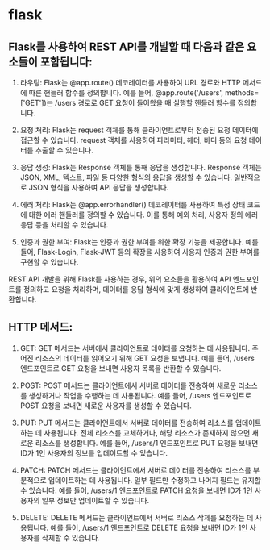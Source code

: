 # flask

## Flask를 사용하여 REST API를 개발할 때 다음과 같은 요소들이 포함됩니다:

1. 라우팅: Flask는 @app.route() 데코레이터를 사용하여 URL 경로와 HTTP 메서드에 따른 핸들러 함수를 정의합니다. 예를 들어, @app.route('/users', methods=['GET'])는 /users 경로로 GET 요청이 들어왔을 때 실행할 핸들러 함수를 정의합니다.

2. 요청 처리: Flask는 request 객체를 통해 클라이언트로부터 전송된 요청 데이터에 접근할 수 있습니다. request 객체를 사용하여 파라미터, 헤더, 바디 등의 요청 데이터를 추출할 수 있습니다.

3. 응답 생성: Flask는 Response 객체를 통해 응답을 생성합니다. Response 객체는 JSON, XML, 텍스트, 파일 등 다양한 형식의 응답을 생성할 수 있습니다. 일반적으로 JSON 형식을 사용하여 API 응답을 생성합니다.

4. 에러 처리: Flask는 @app.errorhandler() 데코레이터를 사용하여 특정 상태 코드에 대한 에러 핸들러를 정의할 수 있습니다. 이를 통해 예외 처리, 사용자 정의 에러 응답 등을 처리할 수 있습니다.

5. 인증과 권한 부여: Flask는 인증과 권한 부여를 위한 확장 기능을 제공합니다. 예를 들어, Flask-Login, Flask-JWT 등의 확장을 사용하여 사용자 인증과 권한 부여를 구현할 수 있습니다.

REST API 개발을 위해 Flask를 사용하는 경우, 위의 요소들을 활용하여 API 엔드포인트를 정의하고 요청을 처리하며, 데이터를 응답 형식에 맞게 생성하여 클라이언트에 반환합니다.


## HTTP 메서드: 
1. GET: GET 메서드는 서버에서 클라이언트로 데이터를 요청하는 데 사용됩니다. 주어진 리소스의 데이터를 읽어오기 위해 GET 요청을 보냅니다. 예를 들어, /users 엔드포인트로 GET 요청을 보내면 사용자 목록을 반환할 수 있습니다.

2. POST: POST 메서드는 클라이언트에서 서버로 데이터를 전송하여 새로운 리소스를 생성하거나 작업을 수행하는 데 사용됩니다. 예를 들어, /users 엔드포인트로 POST 요청을 보내면 새로운 사용자를 생성할 수 있습니다.

3. PUT: PUT 메서드는 클라이언트에서 서버로 데이터를 전송하여 리소스를 업데이트하는 데 사용됩니다. 전체 리소스를 교체하거나, 해당 리소스가 존재하지 않으면 새로운 리소스를 생성합니다. 예를 들어, /users/1 엔드포인트로 PUT 요청을 보내면 ID가 1인 사용자의 정보를 업데이트할 수 있습니다.

4. PATCH: PATCH 메서드는 클라이언트에서 서버로 데이터를 전송하여 리소스를 부분적으로 업데이트하는 데 사용됩니다. 일부 필드만 수정하고 나머지 필드는 유지할 수 있습니다. 예를 들어, /users/1 엔드포인트로 PATCH 요청을 보내면 ID가 1인 사용자의 일부 정보만 업데이트할 수 있습니다.

5. DELETE: DELETE 메서드는 클라이언트에서 서버로 리소스 삭제를 요청하는 데 사용됩니다. 예를 들어, /users/1 엔드포인트로 DELETE 요청을 보내면 ID가 1인 사용자를 삭제할 수 있습니다.
